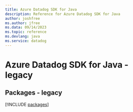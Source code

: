 ```yaml
---
title: Azure Datadog SDK for Java
description: Reference for Azure Datadog SDK for Java
author: joshfree
ms.author: jfree
ms.data: 09/14/2023
ms.topic: reference
ms.devlang: java
ms.service: datadog
---
```

# Azure Datadog SDK for Java - legacy
## Packages - legacy
[!INCLUDE [packages](datadog-index.md)]